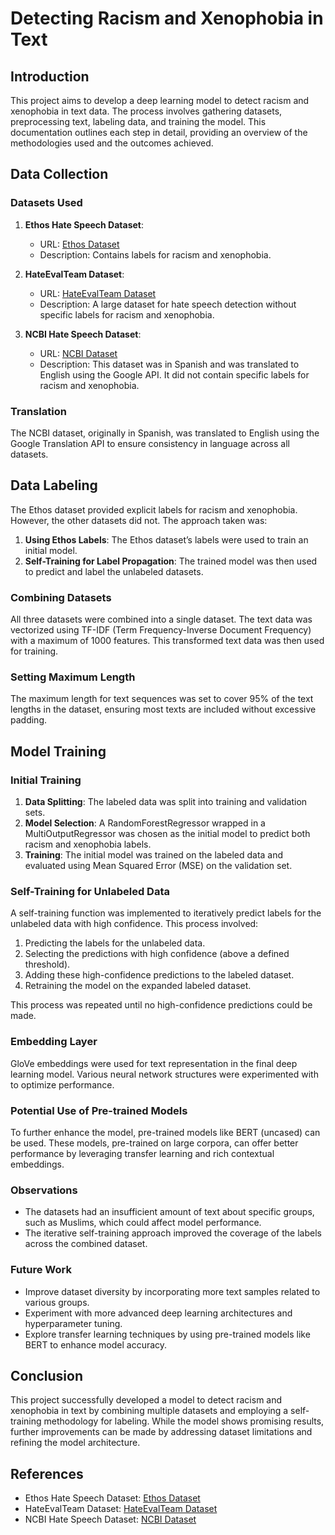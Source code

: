 # Detecting Racism and Xenophobia in Text

## Introduction
This project aims to develop a deep learning model to detect racism and xenophobia in text data. The process involves gathering datasets, preprocessing text, labeling data, and training the model. This documentation outlines each step in detail, providing an overview of the methodologies used and the outcomes achieved.

## Data Collection

### Datasets Used

1. **Ethos Hate Speech Dataset**:
   - URL: [Ethos Dataset](https://raw.githubusercontent.com/intelligence-csd-auth-gr/Ethos-Hate-Speech-Dataset/master/ethos/ethos_dataEthos_Dataset_Multi_Label.csv)
   - Description: Contains labels for racism and xenophobia.

2. **HateEvalTeam Dataset**:
   - URL: [HateEvalTeam Dataset](https://raw.githubusercontent.com/cicl2018/HateEvalTeam/master/Data%20Files/Data%20Files/%232%20Development-English-A/train_dev_en_merged.tsv)
   - Description: A large dataset for hate speech detection without specific labels for racism and xenophobia.

3. **NCBI Hate Speech Dataset**:
   - URL: [NCBI Dataset](https://www.ncbi.nlm.nih.gov/pmc/articles/PMC9044360/)
   - Description: This dataset was in Spanish and was translated to English using the Google API. It did not contain specific labels for racism and xenophobia.

### Translation
The NCBI dataset, originally in Spanish, was translated to English using the Google Translation API to ensure consistency in language across all datasets.

## Data Labeling
The Ethos dataset provided explicit labels for racism and xenophobia. However, the other datasets did not. The approach taken was:

1. **Using Ethos Labels**: The Ethos dataset’s labels were used to train an initial model.
2. **Self-Training for Label Propagation**: The trained model was then used to predict and label the unlabeled datasets.

### Combining Datasets
All three datasets were combined into a single dataset. The text data was vectorized using TF-IDF (Term Frequency-Inverse Document Frequency) with a maximum of 1000 features. This transformed text data was then used for training.

### Setting Maximum Length
The maximum length for text sequences was set to cover 95% of the text lengths in the dataset, ensuring most texts are included without excessive padding.

## Model Training

### Initial Training

1. **Data Splitting**: The labeled data was split into training and validation sets.
2. **Model Selection**: A RandomForestRegressor wrapped in a MultiOutputRegressor was chosen as the initial model to predict both racism and xenophobia labels.
3. **Training**: The initial model was trained on the labeled data and evaluated using Mean Squared Error (MSE) on the validation set.

### Self-Training for Unlabeled Data
A self-training function was implemented to iteratively predict labels for the unlabeled data with high confidence. This process involved:

1. Predicting the labels for the unlabeled data.
2. Selecting the predictions with high confidence (above a defined threshold).
3. Adding these high-confidence predictions to the labeled dataset.
4. Retraining the model on the expanded labeled dataset.

This process was repeated until no high-confidence predictions could be made.


### Embedding Layer
GloVe embeddings were used for text representation in the final deep learning model. Various neural network structures were experimented with to optimize performance.

### Potential Use of Pre-trained Models
To further enhance the model, pre-trained models like BERT (uncased) can be used. These models, pre-trained on large corpora, can offer better performance by leveraging transfer learning and rich contextual embeddings.


### Observations
- The datasets had an insufficient amount of text about specific groups, such as Muslims, which could affect model performance.
- The iterative self-training approach improved the coverage of the labels across the combined dataset.

### Future Work
- Improve dataset diversity by incorporating more text samples related to various groups.
- Experiment with more advanced deep learning architectures and hyperparameter tuning.
- Explore transfer learning techniques by using pre-trained models like BERT to enhance model accuracy.

## Conclusion
This project successfully developed a model to detect racism and xenophobia in text by combining multiple datasets and employing a self-training methodology for labeling. While the model shows promising results, further improvements can be made by addressing dataset limitations and refining the model architecture.

## References

- Ethos Hate Speech Dataset: [Ethos Dataset](https://raw.githubusercontent.com/intelligence-csd-auth-gr/Ethos-Hate-Speech-Dataset/master/ethos/ethos_dataEthos_Dataset_Multi_Label.csv)
- HateEvalTeam Dataset: [HateEvalTeam Dataset](https://raw.githubusercontent.com/cicl2018/HateEvalTeam/master/Data%20Files/Data%20Files/%232%20Development-English-A/train_dev_en_merged.tsv)
- NCBI Hate Speech Dataset: [NCBI Dataset](https://www.ncbi.nlm.nih.gov/pmc/articles/PMC9044360/)
